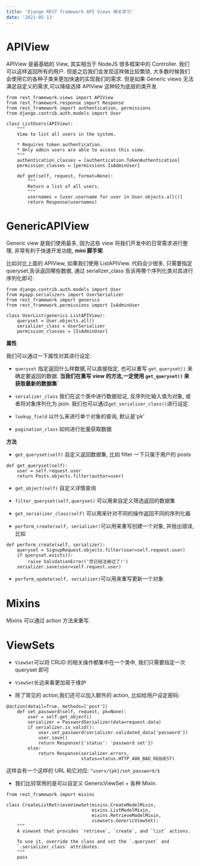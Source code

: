 ```yaml
---
title: 'Django REST framework API Views 相关学习'
date: '2021-05-13'
---
```


# APIView

APIView 是最基础的 View, 其实相当于 NodeJS 很多框架中的 Controller.
我们可以这样返回所有的用户. 但是之后我们会发现这样做比较繁琐, 大多数时候我们会使用它的各种子类来更加快速的实现我们的需求. 但是如果 Generic views 无法满足自定义的需求,可以降级选择 APIView 这种较为底层的类开发.

```shell
from rest_framework.views import APIView
from rest_framework.response import Response
from rest_framework import authentication, permissions
from django.contrib.auth.models import User

class ListUsers(APIView):
    """
    View to list all users in the system.

    * Requires token authentication.
    * Only admin users are able to access this view.
    """
    authentication_classes = [authentication.TokenAuthentication]
    permission_classes = [permissions.IsAdminUser]

    def get(self, request, format=None):
        """
        Return a list of all users.
        """
        usernames = [user.username for user in User.objects.all()]
        return Response(usernames)
```

# GenericAPIView

Generic view 是我们使用最多, 因为这些 view 将我们开发中的日常需求进行整理, 非常有利于快速开发功能, **mini 脚手架**.

比如对比上面的 APIView, 如果我们使用 ListAPIView. 代码会少很多, 只需要指定 queryset,告诉返回哪些数据, 通过 serializer_class 告诉用哪个序列化类对其进行序列化即可:

```shell
from django.contrib.auth.models import User
from myapp.serializers import UserSerializer
from rest_framework import generics
from rest_framework.permissions import IsAdminUser

class UserList(generics.ListAPIView):
    queryset = User.objects.all()
    serializer_class = UserSerializer
    permission_classes = [IsAdminUser]
```

**属性**

我们可以通过一下属性对其进行设定:

- `queryset` 指定返回什么样数据,可以直接指定, 也可以重写 `get_queryset()` 来确定要返回的数据. **当我们在重写 view 的方法,一定使用 `get_queryset()` 来获取最新的数据集`**

- `serializer_class` 我们在这个类中进行数据验证, 反序列化输入值为对象, 或者将对象序列化为 json. 我们也可以通过`get_serializer_class()`进行设定.

- `lookup_field` 以什么来进行单个对象的查询, 默认是'pk'

- `pagination_class` 如何进行批量获取数据

**方法**

- `get_queryset(self)` 自定义返回数据集, 比如 filter 一下只属于用户的 posts

```shell
def get_queryset(self):
    user = self.request.user
    return Posts.objects.filter(author=user)
```

- `get_object(self)` 自定义详情查询

- `filter_queryset(self,queryset)` 可以用来自定义筛选返回的数据集

- `get_serializer_class(self)` 可以用来针对不同的操作返回不同的序列化器

- `perform_create(self, serializer)`可以用来重写创建一个对象, 并抛出错误, 比如

```shell
def perform_create(self, serializer):
    queryset = SignupRequest.objects.filter(user=self.request.user)
    if queryset.exists():
        raise ValidationError('您已经注册过了!')
    serializer.save(user=self.request.user)
```

- `perform_update(self, serializer)`可以用来重写更新一个对象

# Mixins

Mixins 可以通过 action 方法来重写.

# ViewSets

- `ViewSet`可以将 CRUD 的相关操作都集中在一个类中, 我们只需要指定一次 queryset 即可

- `ViewSet`长远来看更加易于维护

- 除了常见的 action,我们还可以加入额外的 action, 比如给用户设定密码:

```shell
@action(detail=True, methods=['post'])
    def set_password(self, request, pk=None):
        user = self.get_object()
        serializer = PasswordSerializer(data=request.data)
        if serializer.is_valid():
            user.set_password(serializer.validated_data['password'])
            user.save()
            return Response({'status': 'password set'})
        else:
            return Response(serializer.errors,
                            status=status.HTTP_400_BAD_REQUEST)
```

这样会有一个这样的 URL 和它对应: `^users/{pk}/set_password/$`

- 我们比较常用的是可以自定义 GenericViewSet + 各种 Mixin.

```shell
from rest_framework import mixins

class CreateListRetrieveViewSet(mixins.CreateModelMixin,
                                mixins.ListModelMixin,
                                mixins.RetrieveModelMixin,
                                viewsets.GenericViewSet):
    """
    A viewset that provides `retrieve`, `create`, and `list` actions.

    To use it, override the class and set the `.queryset` and
    `.serializer_class` attributes.
    """
    pass
```
